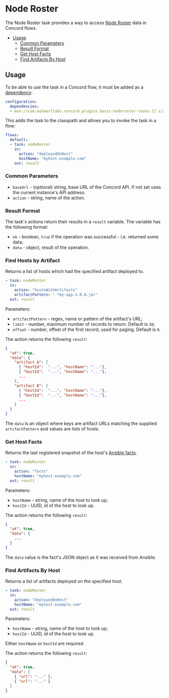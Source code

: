 # Node Roster

The Node Roster task provides a way to access [Node Roster](../getting-started/node-roster.html)
data in Concord flows.

- [Usage](#usage)
    - [Common Parameters](#common-parameters)
    - [Result Format](#result-format)
    - [Get Host Facts](#get-host-facts)
    - [Find Artifacts By Host](#find-artifacts-by-host)

## Usage

To be able to use the task in a Concord flow, it must be added as a
[dependency](../processes-v2/configuration.html#dependencies):

```yaml
configuration:
  dependencies:
  - mvn://com.walmartlabs.concord.plugins.basic:noderoster-tasks:{{ site.concord_core_version }}
```

This adds the task to the classpath and allows you to invoke the task in
a flow:

```yaml
flows:
  default:
  - task: nodeRoster
    in:
      action: "deployedOnHost"
      hostName: "myhost.example.com"
    out: result
```

### Common Parameters

- `baseUrl` - (optional) string, base URL of the Concord API. If not set uses the
  current instance's API address.
- `action` - string, name of the action.

### Result Format

The task's actions return their results in a `result` variable. The variable
has the following format:

- `ok` - boolean, `true` if the operation was successful - i.e. returned some
  data;
- `data` - object, result of the operation.

### Find Hosts by Artifact

Returns a list of hosts which had the specified artifact deployed to.

```yaml
- task: nodeRoster
  in:
    action: "hostsWithArtifacts"
    artifactPattern: ".*my-app-1.0.0.jar"
  out: result
```

Parameters:
- `artifactPattern` - regex, name or pattern of the artifact's URL;
- `limit` - number, maximum number of records to return. Default is `30`;
- `offset` - number, offset of the first record, used for paging. Default
  is `0`.

The action returns the following `result`:

```json
{
  "ok": true,
  "data": {
    "artifact A": [
      { "hostId":  "...", "hostName": "..."},
      { "hostId":  "...", "hostName": "..."},
      ...
    ],
    "artifact B": [
      { "hostId":  "...", "hostName": "..."},
      { "hostId":  "...", "hostName": "..."},
      ...
    ]
  }
}
```

The `data` is an object where keys are artifact URLs matching the supplied
`artifactPattern` and values are lists of hosts.

### Get Host Facts

Returns the last registered snapshot of the host's
[Ansible facts](https://docs.ansible.com/ansible/latest/user_guide/playbooks_variables.html#variables-discovered-from-systems-facts).

```yaml
- task: nodeRoster
  in:
    action: "facts"
    hostName: "myhost.example.com"
  out: result
```

Parameters:
- `hostName` - string, name of the host to look up;
- `hostId` - UUID, id of the host to look up.

The action returns the following `result`:

```json
{
  "ok": true,
  "data": {
    ...
  }
}
```

The `data` value is the fact's JSON object as it was received from Ansible.

### Find Artifacts By Host

Returns a list of artifacts deployed on the specified host.

```yaml
- task: nodeRoster
  in:
    action: "deployedOnHost"
    hostName: "myhost.example.com"
  out: result
```

Parameters:
- `hostName` - string, name of the host to look up;
- `hostId` - UUID, id of the host to look up.

Either `hostName` or `hostId` are required.

The action returns the following `result`:

```json
{
  "ok": true,
  "data": [
    { "url": "..." },
    { "url": "..." }
  ]
}
```
